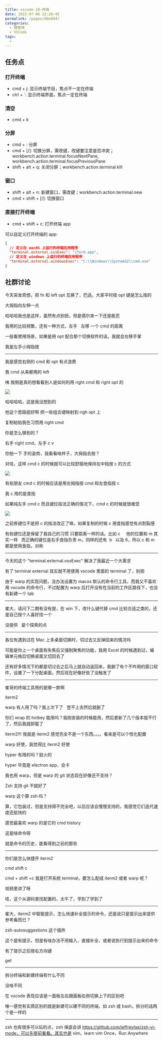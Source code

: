 ```yaml
---
title: vscode-10-终端
date: 2022-07-06 22:20:45
permalink: /pages/d8e894/
categories:
  - 键盘侠
  - VSCode
tags:
  -
---
```


## 任务点

### 打开终端

- cmd + j: 显示终端节目，焦点不一定在终端
- ctrl + `: 显示终端界面，焦点一定在终端

### 清空

- cmd + k

### 分屏

- cmd + \: 分屏
- cmd + [/]: 切换分屏，需改键，改键要注意是否冲突；workbench.action.terminal.focusNextPane, workbench.action.terminal.focusPreviousPane
- shift + alt + q: 关闭分屏；workbench.action.terminal.kill

### 窗口

- shift + alt + n: 新建窗口，需改键；workbench.action.terminal.new
- cmd + shift + [/]: 切换窗口

### 直接打开终端

- cmd + shift + c: 打开终端 app

可以自定义打开终端的 app:

```json
{
  // 定义在 macOS 上运行的终端应用程序
  "terminal.external.osxExec": "iTerm.app",
  // 定义在 windows 上运行的终端应用程序
  "terminal.external.windowsExec": "C:\\Windows\\System32\\cmd.exe"
}
```

## 社群讨论

今天突发奇想，把 fn 和 left opt 互换了，巴适。大家平时按 opt 键是怎么按的

大拇指向左伸一点

哈哈哈我也是这样，虽然有点别扭，但是偶尔来一下还是能忍

我用的比较频繁，还有一种方式，左手   左移 一个 cmd 的距离

一般看使用场景，如果是用 opt 配合那个切换软件的话，我就会左移手掌

我是左手小拇指按

<hr />

我是感觉右侧的 cmd 和 opt 有点浪费

我 cmd 从来都用的 left

咦 我倒是真的想看看别人是如何利用 right cmd 和 right opt 的

![](../../.vuepress/public/img/vscode/058.png)

哈哈哈哈，这是我没想到的

他这个思路挺好啊 把一些组合键映射到 righ opt 上

复制粘贴我在习惯用 right cmd

你是怎么够到的？

右手 right cmd，左手 c v

你拍一下 手的姿势，我看看啥样子，大拇指去按？

对哇，这样 cmd c 的时候就可以比较舒服地保持左中指按 c 的方式

![](../../.vuepress/public/img/vscode/059.jpg)

有些朋友 cmd c 的时候应该是用左拇指按 cmd 和左食指按 c

我 c 用的是食指

如果纯左手 cmd c 而且键位指法正确的情况下，cmd c 的时候就很难受

![](../../.vuepress/public/img/vscode/060.jpg)

之前练键位不是把 c 的指法改正了嘛，如果复制的时候 c 用食指感觉有点割裂感

有些键位还是保留了我自己的习惯 只要距离一样的话。比如 c     他的位置和 m 其实一样   而正确的键位是右手食指负责 m，同样的还有  b   以及 6，所以 c 和 m   都是使用食指，对称

<hr />

今天的这个 "terminal.external.osxExec" 解决了我最近一个大需求

有了 terminal external 其实就不用使用 vscode 里面的 terminal 了，别扭

由于 warp 的实现问题，没办法设置为 macos 默认的命令行工具，而我又不喜欢用 vscode 的命令行，不过配置为 warp 后打开没有在当前的工作区路径下，也没有新建一个 tab

<hr />

崔大，请问下二期有没有提，在 win 下，改什么键代替 cmd 比较合适之类的，还是自己按个人喜好找一个

没提供   是个探索的点

<hr />

各位有遇到过在 Mac 上多桌面切换时，切过去又反弹回来的情况吗

可能是你上一个桌面有失焦后又强制聚焦的功能，我用 Excel 的时候遇到过，编辑单元格后切换桌面又切回去了

还有好多情况下的都是切过去之后马上就自动返回来，我删了有个不咋用的窗口软件，设置了一下分配桌面，然后现在好像好些了没触发了

<hr />

崔哥的终端工具用的是哪一款啊

iterm2

warp 有人用了吗？我上次下了   登不上去然后就删了

你们 wrap 的 hotkey 能用吗？我刚安装的时候能用，然后更新了几个版本就不行了，然后我就卸载了

iterm2!!! 我就是 iterm2 感觉完全不是一个东西。。。。看来是可以个性化配置

warp 好使，我觉得比 iterm2 好使

hyper 有用的吗？挺火的

hyper 毕竟是 electron app，会卡

我也用 warp，但是 warp 的 git 状态现在好像还不支持？

Zsh 支持 git 不就好了

warp 这个算 zsh 吗？

算，它包装过，但是支持得不完全吧，以后应该会慢慢支持的，我感觉它们迭代速度还挺快的

感觉最喜欢 warp 的是它的 cmd history

这是啥命令呀

就是命令的历史，能看得到之前的那些

<hr />

你们是怎么快捷开 iterm2

cmd shift c

cmd + shift +c 我是打开系统 terminal，要怎么配成 iterm2 或者 warp 呢？

视频里讲了呀

哇，这个从源码里找配置的，太牛了，学到了学到了

<hr />

崔大，iterm2 中智能提示，怎么快速补全提示的命令，还是说只是提示出来提供参考看而已？

zsh-autosuggestions 这个插件

这个是有提示，但是有啥办法不用输入，直接补全，或者说执行到提示出来的命令

有了提示之后按右方向键

get

<hr />

拆分终端和新建终端有什么不同

没啥不同

在 vscode 表现应该是一面板左右跟面板右侧切换上下的区别吧

唯一感觉有实质区别的就是新建可以建不同的终端，如 zsh 或 bash，拆分的话两个是一样的

<hr />

zsh 也有很多可以玩的点，zsh 保底会讲 https://github.com/jeffreytse/zsh-vi-mode，可以先提前看看。其实也是 vim，learn vim Once，Run Anywhere
